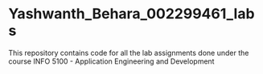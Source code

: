 # Yashwanth_Behara_002299461_labs
This repository contains code for all the lab assignments done under the course INFO 5100 - Application Engineering and Development
